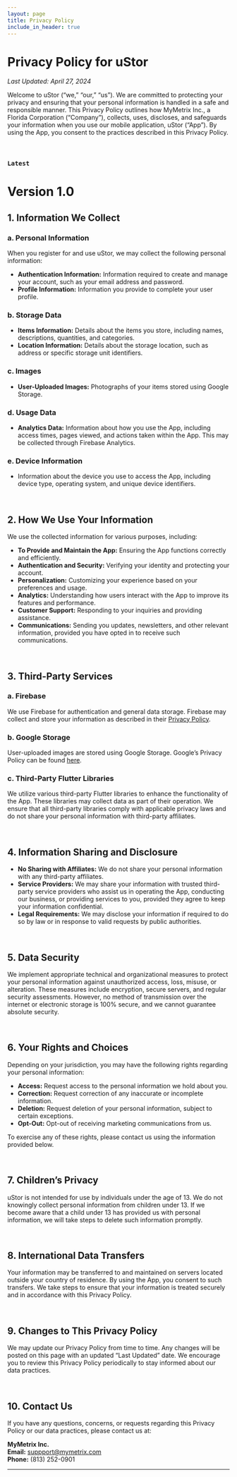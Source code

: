 ```yaml
---
layout: page
title: Privacy Policy
include_in_header: true
---
```


# Privacy Policy for uStor

_Last Updated: April 27, 2024_

Welcome to uStor (“we,” “our,” “us”). We are committed to protecting your privacy and ensuring that your personal information is handled in a safe and responsible manner. This Privacy Policy outlines how MyMetrix Inc., a Florida Corporation (“Company”), collects, uses, discloses, and safeguards your information when you use our mobile application, uStor (“App”). By using the App, you consent to the practices described in this Privacy Policy.

<br>

### `Latest`
# **Version 1.0**

## 1. **Information We Collect**

### **a. Personal Information**
When you register for and use uStor, we may collect the following personal information:
- **Authentication Information:** Information required to create and manage your account, such as your email address and password.
- **Profile Information:** Information you provide to complete your user profile.

### **b. Storage Data**
- **Items Information:** Details about the items you store, including names, descriptions, quantities, and categories.
- **Location Information:** Details about the storage location, such as address or specific storage unit identifiers.

### **c. Images**
- **User-Uploaded Images:** Photographs of your items stored using Google Storage.

### **d. Usage Data**
- **Analytics Data:** Information about how you use the App, including access times, pages viewed, and actions taken within the App. This may be collected through Firebase Analytics.

### **e. Device Information**
- Information about the device you use to access the App, including device type, operating system, and unique device identifiers.

<br>

## 2. **How We Use Your Information**

We use the collected information for various purposes, including:

- **To Provide and Maintain the App:** Ensuring the App functions correctly and efficiently.
- **Authentication and Security:** Verifying your identity and protecting your account.
- **Personalization:** Customizing your experience based on your preferences and usage.
- **Analytics:** Understanding how users interact with the App to improve its features and performance.
- **Customer Support:** Responding to your inquiries and providing assistance.
- **Communications:** Sending you updates, newsletters, and other relevant information, provided you have opted in to receive such communications.

<br>

## 3. **Third-Party Services**

### **a. Firebase**
We use Firebase for authentication and general data storage. Firebase may collect and store your information as described in their [Privacy Policy](https://firebase.google.com/support/privacy).

### **b. Google Storage**
User-uploaded images are stored using Google Storage. Google’s Privacy Policy can be found [here](https://policies.google.com/privacy).

### **c. Third-Party Flutter Libraries**
We utilize various third-party Flutter libraries to enhance the functionality of the App. These libraries may collect data as part of their operation. We ensure that all third-party libraries comply with applicable privacy laws and do not share your personal information with third-party affiliates.

<br>

## 4. **Information Sharing and Disclosure**

- **No Sharing with Affiliates:** We do not share your personal information with any third-party affiliates.
- **Service Providers:** We may share your information with trusted third-party service providers who assist us in operating the App, conducting our business, or providing services to you, provided they agree to keep your information confidential.
- **Legal Requirements:** We may disclose your information if required to do so by law or in response to valid requests by public authorities.

<br>

## 5. **Data Security**

We implement appropriate technical and organizational measures to protect your personal information against unauthorized access, loss, misuse, or alteration. These measures include encryption, secure servers, and regular security assessments. However, no method of transmission over the internet or electronic storage is 100% secure, and we cannot guarantee absolute security.

<br>

## 6. **Your Rights and Choices**

Depending on your jurisdiction, you may have the following rights regarding your personal information:

- **Access:** Request access to the personal information we hold about you.
- **Correction:** Request correction of any inaccurate or incomplete information.
- **Deletion:** Request deletion of your personal information, subject to certain exceptions.
- **Opt-Out:** Opt-out of receiving marketing communications from us.

To exercise any of these rights, please contact us using the information provided below.

<br>

## 7. **Children’s Privacy**

uStor is not intended for use by individuals under the age of 13. We do not knowingly collect personal information from children under 13. If we become aware that a child under 13 has provided us with personal information, we will take steps to delete such information promptly.

<br>

## 8. **International Data Transfers**

Your information may be transferred to and maintained on servers located outside your country of residence. By using the App, you consent to such transfers. We take steps to ensure that your information is treated securely and in accordance with this Privacy Policy.

<br>

## 9. **Changes to This Privacy Policy**

We may update our Privacy Policy from time to time. Any changes will be posted on this page with an updated “Last Updated” date. We encourage you to review this Privacy Policy periodically to stay informed about our data practices.

<br>

## 10. **Contact Us**

If you have any questions, concerns, or requests regarding this Privacy Policy or our data practices, please contact us at:

**MyMetrix Inc.**  
**Email:** suppport@mymetrix.com  
**Phone:** (813) 252-0901

________

<br>
